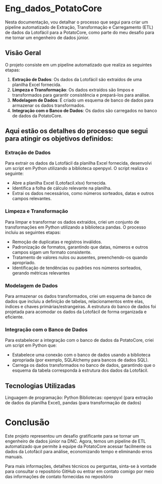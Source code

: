 # Eng_dados_PotatoCore
Nesta documentação, vou detalhar o processo que segui para criar um pipeline automatizado de Extração, Transformação e Carregamento (ETL) de dados da Lotofácil para a PotatoCore, como parte do meu desafio para me tornar um engenheiro de dados júnior.

## Visão Geral

O projeto consiste em um pipeline automatizado que realiza as seguintes etapas:

1. **Extração de Dados**: Os dados da Lotofácil são extraídos de uma planilha Excel fornecida.
2. **Limpeza e Transformação**: Os dados extraídos são limpos e transformados para garantir consistência e prepará-los para análise.
3. **Modelagem de Dados**: É criado um esquema de banco de dados para armazenar os dados transformados.
4. **Integração com o Banco de Dados**: Os dados são carregados no banco de dados da PotatoCore.

## Aqui estão os detalhes do processo que segui para atingir os objetivos definidos:

### Extração de Dados
Para extrair os dados da Lotofácil da planilha Excel fornecida, desenvolvi um script em Python utilizando a biblioteca openpyxl. O script realiza o seguinte:

- Abre a planilha Excel (Lotofacil.xlsx) fornecida.
- Identifica a folha de cálculo relevante na planilha.
- Extrai os dados necessários, como números sorteados, datas e outros campos relevantes.

### Limpeza e Transformação
Para limpar e transformar os dados extraídos, criei um conjunto de transformações em Python utilizando a biblioteca pandas. O processo incluiu as seguintes etapas:

- Remoção de duplicatas e registros inválidos.
- Padronização de formatos, garantindo que datas, números e outros campos sigam um formato consistente.
- Tratamento de valores nulos ou ausentes, preenchendo-os quando apropriado.
- Identificação de tendências ou padrões nos números sorteados, gerando métricas relevantes

### Modelagem de Dados
Para armazenar os dados transformados, criei um esquema de banco de dados que incluiu a definição de tabelas, relacionamentos entre elas, índices e chaves primárias/estrangeiras. A estrutura do banco de dados foi projetada para acomodar os dados da Lotofácil de forma organizada e eficiente.

### Integração com o Banco de Dados
Para estabelecer a integração com o banco de dados da PotatoCore, criei um script em Python que:

- Estabelece uma conexão com o banco de dados usando a biblioteca apropriada (por exemplo, SQLAlchemy para bancos de dados SQL).
- Carrega os dados transformados no banco de dados, garantindo que o esquema da tabela corresponda à estrutura dos dados da Lotofácil.

## Tecnologias Utilizadas
Linguagem de programação: Python
Bibliotecas: openpyxl (para extração de dados da planilha Excel), pandas (para transformação de dados)

# Conclusão
Este projeto representou um desafio gratificante para se tornar um engenheiro de dados júnior na DNC. 
Agora, temos um pipeline de ETL automatizado que permite à equipe da PotatoCore acessar facilmente os dados da Lotofácil para análise, economizando tempo e eliminando erros manuais.

Para mais informações, detalhes técnicos ou perguntas, sinta-se à vontade para consultar o repositório GitHub ou entrar em contato comigo por meio das informações de contato fornecidas no repositório
